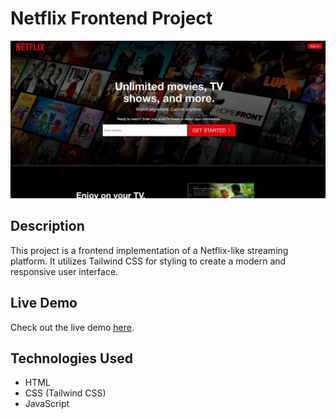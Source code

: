 # Netflix Frontend Project

![Netflix Frontend](https://github.com/Virendra9824/Netflix-Frontend-Project/blob/main/images/thumbnail.jpeg)

## Description

This project is a frontend implementation of a Netflix-like streaming platform. It utilizes Tailwind CSS for styling to create a modern and responsive user interface.


## Live Demo

Check out the live demo [here]([https://your-live-demo-url.com](https://virendra9824.github.io/Netflix-Frontend-Project/)).


## Technologies Used

- HTML
- CSS (Tailwind CSS)
- JavaScript
